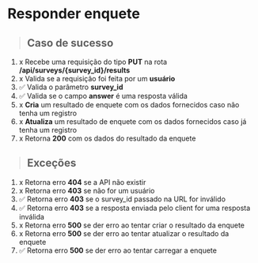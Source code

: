 # Responder enquete

> ## Caso de sucesso

1. x Recebe uma requisição do tipo **PUT** na rota **/api/surveys/{survey_id}/results**
2. x Valida se a requisição foi feita por um **usuário**
3. ✅ Valida o parâmetro **survey_id**
4. ✅ Valida se o campo **answer** é uma resposta válida
5. x **Cria** um resultado de enquete com os dados fornecidos caso não tenha um registro
6. x **Atualiza** um resultado de enquete com os dados fornecidos caso já tenha um registro
7. x Retorna **200** com os dados do resultado da enquete

> ## Exceções

1. x Retorna erro **404** se a API não existir
2. x Retorna erro **403** se não for um usuário
3. ✅ Retorna erro **403** se o survey_id passado na URL for inválido
4. ✅ Retorna erro **403** se a resposta enviada pelo client for uma resposta inválida
5. x Retorna erro **500** se der erro ao tentar criar o resultado da enquete
6. x Retorna erro **500** se der erro ao tentar atualizar o resultado da enquete
7. ✅ Retorna erro **500** se der erro ao tentar carregar a enquete